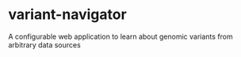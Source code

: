 # variant-navigator
A configurable web application to learn about genomic variants from arbitrary data sources
